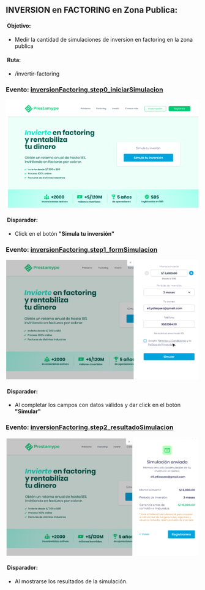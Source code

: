 ## INVERSION en FACTORING en Zona Publica:

####  Objetivo: 
  * Medir la cantidad de simulaciones de inversion en factoring en la zona publica

####  Ruta:
* /invertir-factoring 

### Evento: [inversionFactoring.step0_iniciarSimulacion](/09-%20Inversion%20Factoring%20-%20Zona%20Publica/event%20inversionFactoring.step0_iniciarSimulacion.js)
![](/09-%20Inversion%20Factoring%20-%20Zona%20Publica/images/step0.png)

####  Disparador: 
  * Click en el botón **"Simula tu inversión"**

### Evento: [inversionFactoring.step1_formSimulacion](/07-%20Factoring%20-%20Zona%20Publica/event%20factoring.step1_formSimulacion.js)
![](/09-%20Inversion%20Factoring%20-%20Zona%20Publica/images/step1.png)

####  Disparador: 
  * Al completar los campos con datos válidos y dar click en el botón **"Simular"**

### Evento: [inversionFactoring.step2_resultadoSimulacion](/09-%20Inversion%20Factoring%20-%20Zona%20Publica/event%20inversionFactoring.step2_resultadoSimulacion.js)
![](/09-%20Inversion%20Factoring%20-%20Zona%20Publica/images/step2.png)

####  Disparador: 
  * Al mostrarse los resultados de la simulación.